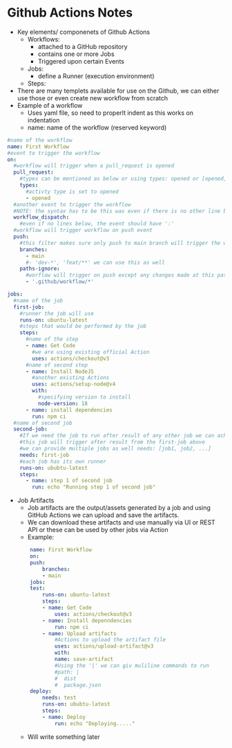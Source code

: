 # Github Actions Notes
- Key elements/ componenets of Github Actions
    - Workflows:
        - attached to a GitHub repository
        - contains one or more Jobs
        - Triggered upon certain Events
    - Jobs:
        - define a Runner (execution environment)
    - Steps:
- There are many templets available for use on the Github, we can either use those or even create new workflow from scratch
- Example of a workflow
    - Uses yaml file, so need to properlt indent as this works on indentation
    - name: name of the workflow (reserved keyword)

```yaml
#name of the workflow
name: First Workflow
#event to trigger the workflow
on:
  #workflow will trigger when a pull_request is opened
  pull_request:
    #types can be mentioned as below or using types: opened or [opened, other_events]
    types:
      #activty type is set to opened
      - opened
  #another event to trigger the workflow
  #NOTE: the syntax has to be this was even if there is no other line below
  workflow_dispatch:
    #even if no lines below, the event should have ':'
  #workflow will trigger workflow on push event
  push:
    #this filter makes sure only push to main branch will trigger the workflow
    branches:
      - main
      #- 'dev-*', 'feat/**' we can use this as well 
    paths-ignore:
      #worflow will trigger on push except any changes made at this path
      - '.github/workflow/*'

jobs:
  #name of the job
  first-job:
    #runner the job will use
    runs-on: ubuntu-latest
    #steps that would be performed by the job
    steps:
      #name of the step
      - name: Get Code
        #we are using existing official Action
        uses: actions/checkout@v3
      #name of second step  
      - name: Install NodeJS
        #another existing Actions
        uses: actions/setup-node@v4
        with:
          #specifying version to install
          node-version: 18
      - name: install dependencies
        run: npm ci
  #name of second job
  second-job:
    #If we need the job to run after result of any other job we can acheove that using "needs" keyword
    #this job will trigger after result from the first-job above
    #we can provide multiple jobs as well needs: [job1, job2, ...]
    needs: first-job
    #each job has its own runner
    runs-on: ububtu-latest
    steps:
      - name: step 1 of second job
        run: echo "Running step 1 of second job"
```
- Job Artifacts
    - Job artifacts are the output/assets generated by a job and using GitHub Actions we can upload and save the artifacts.
    - We can download these artifacts and use manually via UI or REST API or these can be used by other jobs via Action
    - Example:
    ```yaml
        name: First Workflow
        on:
        push:
            branches:
            - main      
        jobs:
        test:
            runs-on: ubuntu-latest
            steps:
            - name: Get Code
                uses: actions/checkout@v3  
            - name: Install depenndencies
                run: npm ci
            - name: Upload artifacts
                #Actions to upload the artifact file
                uses: actions/upload-artifact@v3
                with:
                name: save-artifact
                #Using the '|' we can giv muliline commands to run
                #path: |
                #  dist
                #  package.json
        deploy:
            needs: test
            runs-on: ububtu-latest
            steps:
            - name: Deploy
                run: echo "Deploying....."
    ```
    - Will write something later